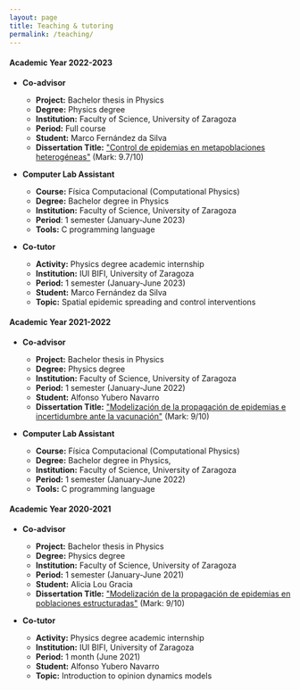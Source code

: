 ```yaml
---
layout: page
title: Teaching & tutoring
permalink: /teaching/
---
```


#### Academic Year 2022-2023
- **Co-advisor**
  - **Project:** Bachelor thesis in Physics
  - **Degree:** Physics degree
  - **Institution:** Faculty of Science, University of Zaragoza
  - **Period:** Full course  
  - **Student:** Marco Fernández da Silva
  - **Dissertation Title:** ["Control de epidemias en metapoblaciones heterogéneas"](https://zaguan.unizar.es/record/127223/files/TAZ-TFG-2023-2786.pdf) (Mark: 9.7/10)

- **Computer Lab Assistant**
  - **Course:** Física Computacional (Computational Physics)
  - **Degree:** Bachelor degree in Physics
  - **Institution:** Faculty of Science, University of Zaragoza
  - **Period**: 1 semester (January-June 2023)
  - **Tools:** C programming language

- **Co-tutor**
  - **Activity:** Physics degree academic internship
  - **Institution:** IUI BIFI, University of Zaragoza
  - **Period:** 1 semester (January-June 2023)
  - **Student:** Marco Fernández da Silva
  - **Topic:** Spatial epidemic spreading and control interventions

#### Academic Year 2021-2022
- **Co-advisor**
  - **Project:** Bachelor thesis in Physics
  - **Degree:** Physics degree
  - **Institution:** Faculty of Science, University of Zaragoza
  - **Period:** 1 semester (January-June 2022)
  - **Student:** Alfonso Yubero Navarro
  - **Dissertation Title:** ["Modelización de la propagación de epidemias e incertidumbre ante la vacunación"](https://zaguan.unizar.es/record/125200/files/TAZ-TFG-2022-2894.pdf) (Mark: 9/10)

- **Computer Lab Assistant**
  - **Course:** Física Computacional (Computational Physics)
  - **Degree:** Bachelor degree in Physics, 
  - **Institution:** Faculty of Science, University of Zaragoza
  - **Period:** 1 semester (January-June 2022)
  - **Tools:** C programming language

#### Academic Year 2020-2021
- **Co-advisor**
  - **Project:** Bachelor thesis in Physics
  - **Degree:** Physics degree
  - **Institution:** Faculty of Science, University of Zaragoza
  - **Period:** 1 semester (January-June 2021)
  - **Student:** Alicia Lou Gracia
  - **Dissertation Title:** ["Modelización de la propagación de epidemias en poblaciones estructuradas"](https://zaguan.unizar.es/record/110342/files/TAZ-TFG-2021-2997.pdf) (Mark: 9/10)

- **Co-tutor**
  - **Activity:** Physics degree academic internship
  - **Institution:** IUI BIFI, University of Zaragoza
  - **Period:** 1 month (June 2021)
  - **Student:** Alfonso Yubero Navarro
  - **Topic:** Introduction to opinion dynamics models
